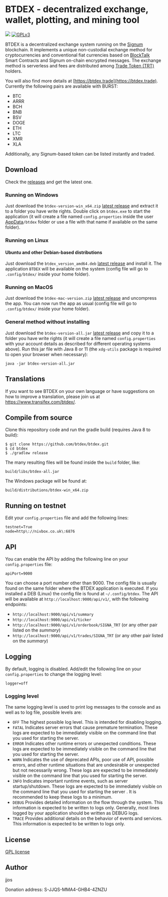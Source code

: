 # BTDEX - decentralized exchange, wallet, plotting, and mining tool

![](https://github.com//btdex/btdex/workflows/BTDEX%20Build/badge.svg)
[![GPLv3](https://img.shields.io/badge/license-GPLv3-blue.svg)](LICENSE)

BTDEX is a decentralized exchange system running on the [Signum](https://signum.network/) blockchain.
It implements a unique non-custodial exchange method for cryptocurrencies and conventional fiat currencies based on [BlockTalk](https://github.com/jjos2372/blocktalk) Smart Contracts and Signum on-chain encrypted messages.
The exchange method is serverless and fees are distributed among [Trade Token (TRT)](https://explore.burstcoin.ro/asset/12402415494995249540) holders.

You will also find more details at [https://btdex.trade](https://btdex.trade).
Currently the following pairs are available with BURST:
 - BTC
 - ARRR
 - BCH
 - BNB
 - BSV
 - DOGE
 - ETH
 - LTC
 - XMR
 - XLA

 
Additionally, any Signum-based token can be listed instantly and traded.

## Download

Check the [releases](https://github.com/btdex/btdex/releases) and get the latest one.

### Running on Windows
Just download the `btdex-version-win_x64.zip` [latest release](https://github.com/btdex/btdex/releases) and extract it
to a folder you have write rights.
Double click on `btdex.exe` to start the application (it will create a file named `config.properties` inside the user [AppData](https://www.howtogeek.com/318177/what-is-the-appdata-folder-in-windows/)`/btdex` folder or use a file with that name if available on the same folder).

### Running on Linux

#### Ubuntu and other Debian-based distributions
Just download the `btdex_version_amd64.deb` [latest release](https://github.com/btdex/btdex/releases) and install it.
The application `BTDEX` will be available on the system (config file will go to `.config/btdex/` inside your home folder).

### Running on MacOS
Just download the `btdex-mac-version.zip` [latest release](https://github.com/btdex/btdex/releases) and uncompress the app.
You can now run the app as usual (config file will go to `.config/btdex/` inside your home folder).

### General method without installing
Just download the `btdex-version-all.jar` [latest release](https://github.com/btdex/btdex/releases) and copy it
to a folder you have write rights (it will create a file named `config.properties` with your account details as described for different operating systems above).
Run this jar file with Java 8 or 11 (the `xdg-utils` package is required to open your browser when necessary):

`java -jar btdex-version-all.jar`

## Translations
If you want to see BTDEX on your own language or have suggestions on how to improve a translation, please join us at https://www.transifex.com/btdex/.

## Compile from source

Clone this repository code and run the gradle build (requires Java 8 to build):

```
$ git clone https://github.com/btdex/btdex.git
$ cd btdex
$ ./gradlew release
```

The many resulting files will be found inside the `build` folder, like:

`build/libs/btdex-all.jar`

The Windows package will be found at:

`build/distributions/btdex-win_x64.zip`

## Running on testnet

Edit your `config.properties` file and add the following lines:

```
testnet=True
node=http\://nivbox.co.uk\:6876
```

## API

You can enable the API by adding the following line on your `config.properties` file:

```
apiPort=9000
```

You can choose a port number other than 9000. The config file is usually found on the same folder where the BTDEX application is executed. If you installed a DEB (Linux) the config file is found at `~/.config/btdex`. The API will be available at `http://localhost:9000/api/v1/`, with the following endpoints:
 - `http://localhost:9000/api/v1/summary`
 - `http://localhost:9000/api/v1/ticker`
 - `http://localhost:9000/api/v1/orderbook/SIGNA_TRT` (or any other pair listed on the *summary*)
 - `http://localhost:9000/api/v1/trades/SIGNA_TRT` (or any other pair listed on the *summary*)

## Logging

By default, logging is disabled. Add/edit the following line on your `config.properties` to change the logging level:

```
logger=off
```

### Logging level

The same logging level is used to print log messages to the console and as well as to log file, possible levels are:

- `OFF` The highest possible log level. This is intended for disabling logging.
- `FATAL` Indicates server errors that cause premature termination. These logs are expected to be immediately visible on the command line that you used for starting the server.
- `ERROR` Indicates other runtime errors or unexpected conditions. These logs are expected to be immediately visible on the command line that you used for starting the server.
- `WARN` Indicates the use of deprecated APIs, poor use of API, possible errors, and other runtime situations that are undesirable or unexpected but not necessarily wrong. These logs are expected to be immediately visible on the command line that you used for starting the server.
- `INFO` Indicates important runtime events, such as server startup/shutdown. These logs are expected to be immediately visible on the command line that you used for starting the server . It is recommended to keep these logs to a minimum.
- `DEBUG` Provides detailed information on the flow through the system. This information is expected to be written to logs only. Generally, most lines logged by your application should be written as DEBUG logs.
- `TRACE` Provides additional details on the behavior of events and services. This information is expected to be written to logs only.<br>

## License
[GPL license](LICENSE)

## Author
jjos

Donation address: S-JJQS-MMA4-GHB4-4ZNZU
